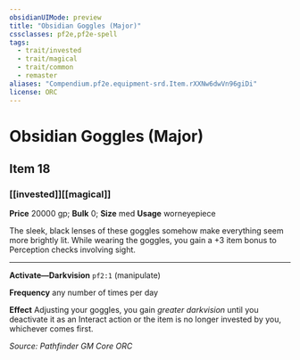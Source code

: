 ```yaml
---
obsidianUIMode: preview
title: "Obsidian Goggles (Major)"
cssclasses: pf2e,pf2e-spell
tags:
  - trait/invested
  - trait/magical
  - trait/common
  - remaster
aliases: "Compendium.pf2e.equipment-srd.Item.rXXNw6dwVn96giDi"
license: ORC
---
```

# Obsidian Goggles (Major)
## Item 18
### [[invested]][[magical]]


**Price** 20000 gp; 
**Bulk** 0; **Size** med
**Usage** worneyepiece

The sleek, black lenses of these goggles somehow make everything seem more brightly lit. While wearing the goggles, you gain a +3 item bonus to Perception checks involving sight.

* * *

**Activate—Darkvision** `pf2:1` (manipulate)

**Frequency** any number of times per day

**Effect** Adjusting your goggles, you gain _greater darkvision_ until you deactivate it as an Interact action or the item is no longer invested by you, whichever comes first.

*Source: Pathfinder GM Core*
*ORC*